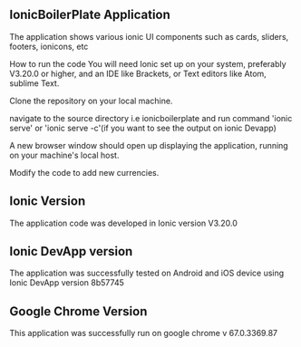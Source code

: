 ## IonicBoilerPlate Application
The application shows various ionic UI components such as cards, sliders, footers, ionicons, etc

How to run the code You will need Ionic set up on your system, preferably V3.20.0 or higher, and an IDE like Brackets, or Text editors like Atom, sublime Text.

Clone the repository on your local machine.

navigate to the source directory i.e ionicboilerplate and run command 'ionic serve' or 'ionic serve -c'(if you want to see the output on ionic Devapp)

A new browser window should open up displaying the application, running on your machine's local host.

Modify the code to add new currencies.



## Ionic Version
The application code was developed in Ionic version V3.20.0

## Ionic DevApp version
The application was successfully tested on Android and iOS device using Ionic DevApp version 8b57745

## Google Chrome Version
This application was successfully run on google chrome v 67.0.3369.87
